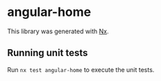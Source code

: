 # angular-home

This library was generated with [Nx](https://nx.dev).

## Running unit tests

Run `nx test angular-home` to execute the unit tests.
